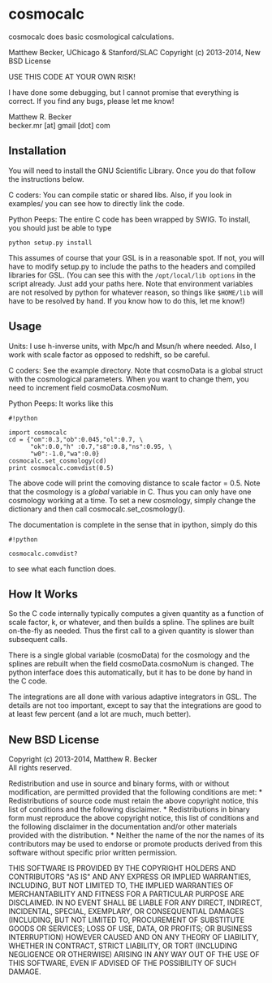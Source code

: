 cosmocalc
========
cosmocalc does basic cosmological calculations.

Matthew Becker, UChicago & Stanford/SLAC
Copyright (c) 2013-2014, New BSD License

USE THIS CODE AT YOUR OWN RISK! 

I have done some debugging, but I cannot promise 
that everything is correct. If you find any bugs, 
please let me know!

Matthew R. Becker  
becker.mr [at] gmail [dot] com 

Installation
--------------

You will need to install the GNU Scientific Library. Once you do 
that follow the instructions below.

C coders: You can compile static or shared libs. Also, if you look in examples/ you can see how to directly link the code.

Python Peeps: The entire C code has been wrapped by SWIG. To install, you 
should just be able to type
   
    python setup.py install

This assumes of course that your GSL is in a reasonable spot. If not, you 
will have to modify setup.py to include the paths to the headers and compiled 
libraries for GSL. (You can see this with the `/opt/local/lib options` in the 
script already. Just add your paths here. Note that environment variables are 
not resolved by python for whatever reason, so things like `$HOME/lib` will have 
to be resolved by hand. If you know how to do this, let me know!) 

Usage
---------

Units: I use h-inverse units, with Mpc/h and Msun/h where needed. Also, 
I work with scale factor as opposed to redshift, so be careful.

C coders: See the example directory. Note that cosmoData is a global struct with 
the cosmological parameters. When you want to change them, you need to increment 
field cosmoData.cosmoNum.

Python Peeps: It works like this

```
#!python

import cosmocalc  
cd = {"om":0.3,"ob":0.045,"ol":0.7, \
      "ok":0.0,"h" :0.7,"s8":0.8,"ns":0.95, \
      "w0":-1.0,"wa":0.0}
cosmocalc.set_cosmology(cd)
print cosmocalc.comvdist(0.5)
```

The above code will print the comoving distance to scale factor = 0.5. Note that the 
cosmology is a *global* variable in C. Thus you can only have one cosmology working 
at a time. To set a new cosmology, simply change the dictionary and then call 
cosmocalc.set_cosmology().

The documentation is complete in the sense that in ipython, simply do this 

```
#!python

cosmocalc.comvdist?
```
to see what each function does.


How It Works
------------------

So the C code internally typically computes a given quantity as a function of 
scale factor, k, or whatever, and then builds a spline. The splines are built 
on-the-fly as needed. Thus the first call to a given quantity is slower than 
subsequent calls.

There is a single global variable (cosmoData) for the cosmology and the splines 
are rebuilt when the field cosmoData.cosmoNum is changed. The python interface 
does this automatically, but it has to be done by hand in the C code. 

The integrations are all done with various adaptive integrators in GSL. The 
details are not too important, except to say that the integrations are good to 
at least few percent (and a lot are much, much better). 

New BSD License
------------------------

Copyright (c) 2013-2014, Matthew R. Becker  
All rights reserved.

Redistribution and use in source and binary forms, with or without
modification, are permitted provided that the following conditions are met:
    * Redistributions of source code must retain the above copyright
      notice, this list of conditions and the following disclaimer.
    * Redistributions in binary form must reproduce the above copyright
      notice, this list of conditions and the following disclaimer in the
      documentation and/or other materials provided with the distribution.
    * Neither the name of the <organization> nor the
      names of its contributors may be used to endorse or promote products
      derived from this software without specific prior written permission.

THIS SOFTWARE IS PROVIDED BY THE COPYRIGHT HOLDERS AND CONTRIBUTORS "AS IS" AND
ANY EXPRESS OR IMPLIED WARRANTIES, INCLUDING, BUT NOT LIMITED TO, THE IMPLIED
WARRANTIES OF MERCHANTABILITY AND FITNESS FOR A PARTICULAR PURPOSE ARE
DISCLAIMED. IN NO EVENT SHALL <COPYRIGHT HOLDER> BE LIABLE FOR ANY
DIRECT, INDIRECT, INCIDENTAL, SPECIAL, EXEMPLARY, OR CONSEQUENTIAL DAMAGES
(INCLUDING, BUT NOT LIMITED TO, PROCUREMENT OF SUBSTITUTE GOODS OR SERVICES;
LOSS OF USE, DATA, OR PROFITS; OR BUSINESS INTERRUPTION) HOWEVER CAUSED AND
ON ANY THEORY OF LIABILITY, WHETHER IN CONTRACT, STRICT LIABILITY, OR TORT
(INCLUDING NEGLIGENCE OR OTHERWISE) ARISING IN ANY WAY OUT OF THE USE OF THIS
SOFTWARE, EVEN IF ADVISED OF THE POSSIBILITY OF SUCH DAMAGE.